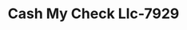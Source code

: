 ---
f_zip-code: 37757
f_state-code: TN
title: Cash My Check Llc-7929
f_phone: 423-566-1441
f_city-only: Jacksboro
f_address: 3175 Appalachian Highway Suite 1 Jacksboro
f_location-unique-id: '7929'
slug: cash-my-check-llc-7929
updated-on: '2024-05-30T13:46:58.046Z'
created-on: '2024-05-30T13:36:59.803Z'
published-on: '2024-05-30T13:54:32.469Z'
f_city-state: cms/city/jacksboro-tn.md
f_company: cms/company/cash-my-check-llc.md
f_state: cms/state/tennessee.md
layout: '[payday-loan].html'
tags: payday-loan
---